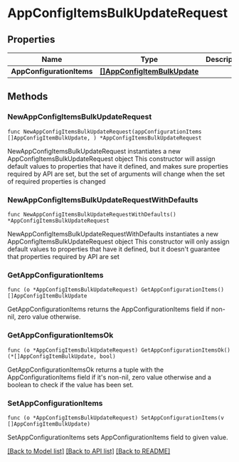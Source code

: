 # AppConfigItemsBulkUpdateRequest

## Properties

Name | Type | Description | Notes
------------ | ------------- | ------------- | -------------
**AppConfigurationItems** | [**[]AppConfigItemBulkUpdate**](AppConfigItemBulkUpdate.md) |  | 

## Methods

### NewAppConfigItemsBulkUpdateRequest

`func NewAppConfigItemsBulkUpdateRequest(appConfigurationItems []AppConfigItemBulkUpdate, ) *AppConfigItemsBulkUpdateRequest`

NewAppConfigItemsBulkUpdateRequest instantiates a new AppConfigItemsBulkUpdateRequest object
This constructor will assign default values to properties that have it defined,
and makes sure properties required by API are set, but the set of arguments
will change when the set of required properties is changed

### NewAppConfigItemsBulkUpdateRequestWithDefaults

`func NewAppConfigItemsBulkUpdateRequestWithDefaults() *AppConfigItemsBulkUpdateRequest`

NewAppConfigItemsBulkUpdateRequestWithDefaults instantiates a new AppConfigItemsBulkUpdateRequest object
This constructor will only assign default values to properties that have it defined,
but it doesn't guarantee that properties required by API are set

### GetAppConfigurationItems

`func (o *AppConfigItemsBulkUpdateRequest) GetAppConfigurationItems() []AppConfigItemBulkUpdate`

GetAppConfigurationItems returns the AppConfigurationItems field if non-nil, zero value otherwise.

### GetAppConfigurationItemsOk

`func (o *AppConfigItemsBulkUpdateRequest) GetAppConfigurationItemsOk() (*[]AppConfigItemBulkUpdate, bool)`

GetAppConfigurationItemsOk returns a tuple with the AppConfigurationItems field if it's non-nil, zero value otherwise
and a boolean to check if the value has been set.

### SetAppConfigurationItems

`func (o *AppConfigItemsBulkUpdateRequest) SetAppConfigurationItems(v []AppConfigItemBulkUpdate)`

SetAppConfigurationItems sets AppConfigurationItems field to given value.



[[Back to Model list]](../README.md#documentation-for-models) [[Back to API list]](../README.md#documentation-for-api-endpoints) [[Back to README]](../README.md)


